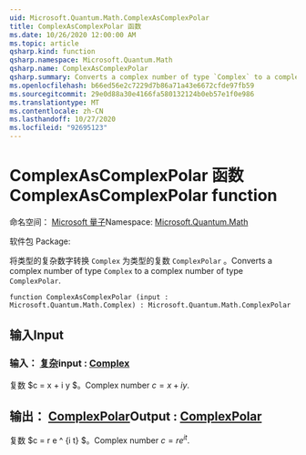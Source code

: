 ```yaml
---
uid: Microsoft.Quantum.Math.ComplexAsComplexPolar
title: ComplexAsComplexPolar 函数
ms.date: 10/26/2020 12:00:00 AM
ms.topic: article
qsharp.kind: function
qsharp.namespace: Microsoft.Quantum.Math
qsharp.name: ComplexAsComplexPolar
qsharp.summary: Converts a complex number of type `Complex` to a complex number of type `ComplexPolar`.
ms.openlocfilehash: b66ed56e2c7229d7b86a71a43e6672cfde97fb59
ms.sourcegitcommit: 29e0d88a30e4166fa580132124b0eb57e1f0e986
ms.translationtype: MT
ms.contentlocale: zh-CN
ms.lasthandoff: 10/27/2020
ms.locfileid: "92695123"
---
```

# <a name="complexascomplexpolar-function"></a><span data-ttu-id="81be7-102">ComplexAsComplexPolar 函数</span><span class="sxs-lookup"><span data-stu-id="81be7-102">ComplexAsComplexPolar function</span></span>

<span data-ttu-id="81be7-103">命名空间： [Microsoft 量子](xref:Microsoft.Quantum.Math)</span><span class="sxs-lookup"><span data-stu-id="81be7-103">Namespace: [Microsoft.Quantum.Math](xref:Microsoft.Quantum.Math)</span></span>

<span data-ttu-id="81be7-104">软件包 [](https://nuget.org/packages/)</span><span class="sxs-lookup"><span data-stu-id="81be7-104">Package: [](https://nuget.org/packages/)</span></span>


<span data-ttu-id="81be7-105">将类型的复杂数字转换 `Complex` 为类型的复数 `ComplexPolar` 。</span><span class="sxs-lookup"><span data-stu-id="81be7-105">Converts a complex number of type `Complex` to a complex number of type `ComplexPolar`.</span></span>

```qsharp
function ComplexAsComplexPolar (input : Microsoft.Quantum.Math.Complex) : Microsoft.Quantum.Math.ComplexPolar
```


## <a name="input"></a><span data-ttu-id="81be7-106">输入</span><span class="sxs-lookup"><span data-stu-id="81be7-106">Input</span></span>

### <a name="input--complex"></a><span data-ttu-id="81be7-107">输入： [复杂](xref:Microsoft.Quantum.Math.Complex)</span><span class="sxs-lookup"><span data-stu-id="81be7-107">input : [Complex](xref:Microsoft.Quantum.Math.Complex)</span></span>

<span data-ttu-id="81be7-108">复数 $c = x + i y $。</span><span class="sxs-lookup"><span data-stu-id="81be7-108">Complex number $c = x + i y$.</span></span>



## <a name="output--complexpolar"></a><span data-ttu-id="81be7-109">输出： [ComplexPolar](xref:Microsoft.Quantum.Math.ComplexPolar)</span><span class="sxs-lookup"><span data-stu-id="81be7-109">Output : [ComplexPolar](xref:Microsoft.Quantum.Math.ComplexPolar)</span></span>

<span data-ttu-id="81be7-110">复数 $c = r e ^ {i t} $。</span><span class="sxs-lookup"><span data-stu-id="81be7-110">Complex number $c = r e^{i t}$.</span></span>
